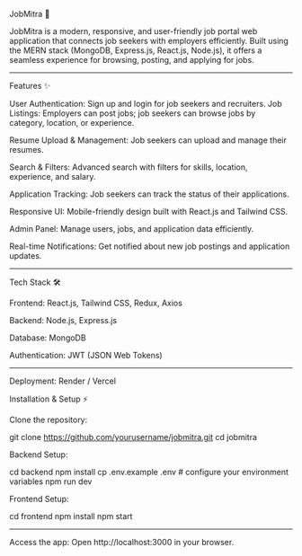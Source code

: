 JobMitra 🚀

JobMitra is a modern, responsive, and user-friendly job portal web application that connects job seekers with employers efficiently. Built using the MERN stack (MongoDB, Express.js, React.js, Node.js), it offers a seamless experience for browsing, posting, and applying for jobs.
___



Features ✨

User Authentication: Sign up and login for job seekers and recruiters.
Job Listings: Employers can post jobs; job seekers can browse jobs by category, location, or experience.

Resume Upload & Management: Job seekers can upload and manage their resumes.

Search & Filters: Advanced search with filters for skills, location, experience, and salary.

Application Tracking: Job seekers can track the status of their applications.

Responsive UI: Mobile-friendly design built with React.js and Tailwind CSS.

Admin Panel: Manage users, jobs, and application data efficiently.

Real-time Notifications: Get notified about new job postings and application updates.

___


Tech Stack 🛠️

Frontend: React.js, Tailwind CSS, Redux, Axios

Backend: Node.js, Express.js

Database: MongoDB

Authentication: JWT (JSON Web Tokens)

___


Deployment: Render / Vercel

Installation & Setup ⚡

Clone the repository:

git clone https://github.com/yourusername/jobmitra.git
cd jobmitra


Backend Setup:

cd backend
npm install
cp .env.example .env  # configure your environment variables
npm run dev


Frontend Setup:

cd frontend
npm install
npm start


___


Access the app:
Open http://localhost:3000
 in your browser.
